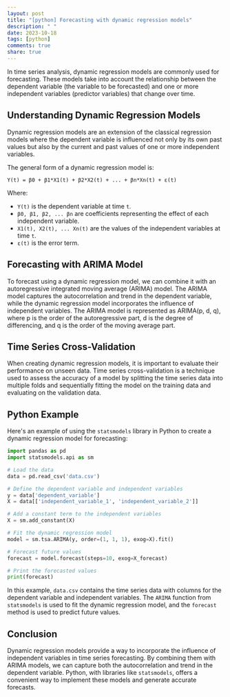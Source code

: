 ```yaml
---
layout: post
title: "[python] Forecasting with dynamic regression models"
description: " "
date: 2023-10-18
tags: [python]
comments: true
share: true
---
```


In time series analysis, dynamic regression models are commonly used for forecasting. These models take into account the relationship between the dependent variable (the variable to be forecasted) and one or more independent variables (predictor variables) that change over time.

## Understanding Dynamic Regression Models

Dynamic regression models are an extension of the classical regression models where the dependent variable is influenced not only by its own past values but also by the current and past values of one or more independent variables.

The general form of a dynamic regression model is:

```
Y(t) = β0 + β1*X1(t) + β2*X2(t) + ... + βn*Xn(t) + ε(t)
```

Where:
- `Y(t)` is the dependent variable at time `t`.
- `β0, β1, β2, ... βn` are coefficients representing the effect of each independent variable.
- `X1(t), X2(t), ... Xn(t)` are the values of the independent variables at time `t`.
- `ε(t)` is the error term.

## Forecasting with ARIMA Model

To forecast using a dynamic regression model, we can combine it with an autoregressive integrated moving average (ARIMA) model. The ARIMA model captures the autocorrelation and trend in the dependent variable, while the dynamic regression model incorporates the influence of independent variables. The ARIMA model is represented as ARIMA(p, d, q), where p is the order of the autoregressive part, d is the degree of differencing, and q is the order of the moving average part.

## Time Series Cross-Validation

When creating dynamic regression models, it is important to evaluate their performance on unseen data. Time series cross-validation is a technique used to assess the accuracy of a model by splitting the time series data into multiple folds and sequentially fitting the model on the training data and evaluating on the validation data.

## Python Example

Here's an example of using the `statsmodels` library in Python to create a dynamic regression model for forecasting:

```python
import pandas as pd
import statsmodels.api as sm

# Load the data
data = pd.read_csv('data.csv')

# Define the dependent variable and independent variables
y = data['dependent_variable']
X = data[['independent_variable_1', 'independent_variable_2']]

# Add a constant term to the independent variables
X = sm.add_constant(X)

# Fit the dynamic regression model
model = sm.tsa.ARIMA(y, order=(1, 1, 1), exog=X).fit()

# Forecast future values
forecast = model.forecast(steps=10, exog=X_forecast)

# Print the forecasted values
print(forecast)
```

In this example, `data.csv` contains the time series data with columns for the dependent variable and independent variables. The `ARIMA` function from `statsmodels` is used to fit the dynamic regression model, and the `forecast` method is used to predict future values.

## Conclusion

Dynamic regression models provide a way to incorporate the influence of independent variables in time series forecasting. By combining them with ARIMA models, we can capture both the autocorrelation and trend in the dependent variable. Python, with libraries like `statsmodels`, offers a convenient way to implement these models and generate accurate forecasts.